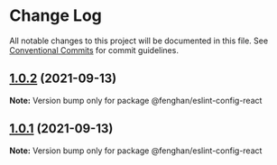 # Change Log

All notable changes to this project will be documented in this file.
See [Conventional Commits](https://conventionalcommits.org) for commit guidelines.

## [1.0.2](https://github.com/fenghan34/configurations/compare/v1.0.1...v1.0.2) (2021-09-13)

**Note:** Version bump only for package @fenghan/eslint-config-react

## [1.0.1](https://github.com/fenghan34/configurations/compare/v1.0.0...v1.0.1) (2021-09-13)

**Note:** Version bump only for package @fenghan/eslint-config-react
